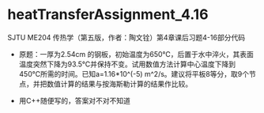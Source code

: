 # heatTransferAssignment_4.16
SJTU ME204 传热学（第五版，作者：陶文铨）第4章课后习题4-16部分代码

* 原题：一厚为2.54cm 的钢板，初始温度为650℃，后置于水中淬火，其表面温度突然下降为93.5℃并保持不变。试用数值方法计算中心温度下降到450℃所需的时间。已知a=1.16*10^(-5) m^2/s。建议将平板8等分，取9个节点，并把数值计算的结果与按海斯勒计算的结果作比较。

* 用C++随便写的，答案对不对不知道
